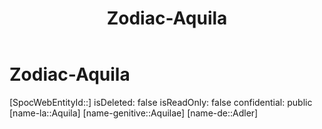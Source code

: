 ﻿---
title: "Zodiac-Aquila"
type: Zodiac
tags:
- astro/Zodiac

---

# Zodiac-Aquila

[SpocWebEntityId::]
isDeleted: false
isReadOnly: false
confidential: public
[name-la::Aquila]
[name-genitive::Aquilae]
[name-de::Adler]

